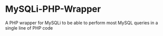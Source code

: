 # MySQLi-PHP-Wrapper
A PHP wrapper for MySQLi to be able to perform most MySQL queries in a single line of PHP code
